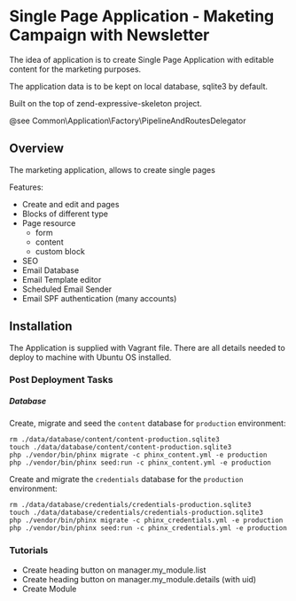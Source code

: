 
# Single Page Application - Maketing Campaign with Newsletter

The idea of application is to create Single Page Application with editable content for the marketing purposes.

The application data is to be kept on local database, sqlite3 by default.

Built on the top of zend-expressive-skeleton project.


@see Common\Application\Factory\PipelineAndRoutesDelegator


Overview
------
The marketing application, allows to create single pages 

Features:
 * Create and edit and pages
 * Blocks of different type
 * Page resource
    * form
    * content
    * custom block
* SEO
* Email Database
* Email Template editor
* Scheduled Email Sender
* Email SPF authentication (many accounts)


Installation
------
The Application is supplied with Vagrant file. There are all details needed to deploy to machine with Ubuntu OS installed.



### Post Deployment Tasks


##### Database

Create, migrate and seed the `content` database for `production` environment:
~~~~
rm ./data/database/content/content-production.sqlite3
touch ./data/database/content/content-production.sqlite3
php ./vendor/bin/phinx migrate -c phinx_content.yml -e production
php ./vendor/bin/phinx seed:run -c phinx_content.yml -e production
~~~~

Create and migrate the `credentials` database for the `production` environment:
~~~~
rm ./data/database/credentials/credentials-production.sqlite3
touch ./data/database/credentials/credentials-production.sqlite3
php ./vendor/bin/phinx migrate -c phinx_credentials.yml -e production
php ./vendor/bin/phinx seed:run -c phinx_credentials.yml -e production
~~~~

### Tutorials ###

 * Create heading button on manager.my_module.list
 * Create heading button on manager.my_module.details (with uid)
 * Create Module

